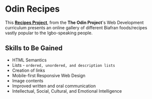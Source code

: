 # Odin Recipes

This **[Recipes Project](https://www.theodinproject.com/lessons/foundations-recipes)**, from the **The Odin Project**'s Web Development curriculum presents an online gallery of different Biafran foods/recipes vastly popular to the Igbo-speaking people.

## Skills to Be Gained

- HTML Semantics
- Lists - `ordered, unordered, and description lists`
- Creation of links
- Mobile-first Responsive Web Design
- Image contents
- Improved written and oral communication
- Intellectual, Social, Cultural, and Emotional Intelligence
